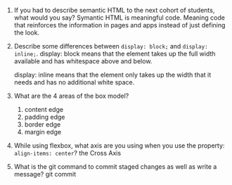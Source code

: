 1. If you had to describe semantic HTML to the next cohort of students, what would you say?
    Symantic HTML is meaningful code. Meaning code that reinforces the information in pages and apps instead of just defining the look.

2. Describe some differences between ```display: block;``` and ```display: inline;```.
    display: block means that the element takes up the full width available and has whitespace above and below.

    display: inline means that the element only takes up the width that it needs and has no additional white space.

3. What are the 4 areas of the box model?
    1. content edge
    2. padding edge
    3. border edge
    4. margin edge

4. While using flexbox, what axis are you using when you use the property: ```align-items: center```?
    the Cross Axis

5. What is the git command to commit staged changes as well as write a message? 
    git commit